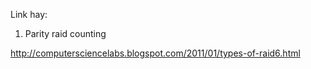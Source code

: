 Link hay:

1. Parity raid counting

http://computersciencelabs.blogspot.com/2011/01/types-of-raid6.html